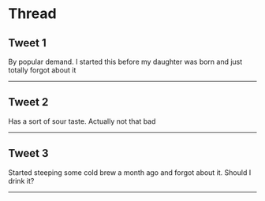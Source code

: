 # Thread

## Tweet 1

By popular demand. I started this before my daughter was born and just totally forgot about it

---

## Tweet 2

Has a sort of sour taste. Actually not that bad

---

## Tweet 3

Started steeping some cold brew a month ago and forgot about it. Should I drink it?

---

